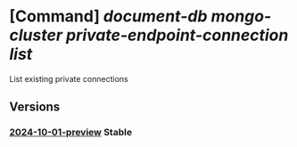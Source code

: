 # [Command] _document-db mongo-cluster private-endpoint-connection list_

List existing private connections

## Versions

### [2024-10-01-preview](/Resources/mgmt-plane/L3N1YnNjcmlwdGlvbnMve30vcmVzb3VyY2Vncm91cHMve30vcHJvdmlkZXJzL21pY3Jvc29mdC5kb2N1bWVudGRiL21vbmdvY2x1c3RlcnMve30vcHJpdmF0ZWVuZHBvaW50Y29ubmVjdGlvbnM=/2024-10-01-preview.xml) **Stable**

<!-- mgmt-plane /subscriptions/{}/resourcegroups/{}/providers/microsoft.documentdb/mongoclusters/{}/privateendpointconnections 2024-10-01-preview -->
